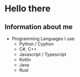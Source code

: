 # Hello there

## Information about me

- Programming Languages I use:
  - Python / Cyphon
  - C#, C++
  - Javascript / Typescript
  - Kotlin
  - Java
  - Rust
